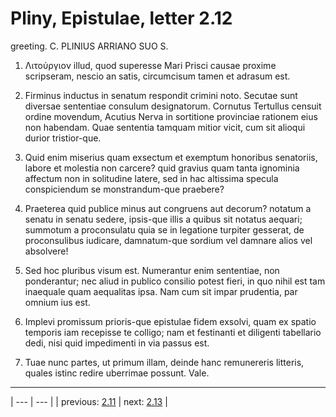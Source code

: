 # Pliny, Epistulae, letter 2.12

greeting. C. PLINIUS ARRIANO SUO S.



1. Λιτούργιον illud, quod superesse Mari Prisci causae proxime scripseram, nescio an satis, circumcisum tamen et adrasum est.



2. Firminus inductus in senatum respondit crimini noto. Secutae sunt diversae sententiae consulum designatorum. Cornutus Tertullus censuit ordine movendum, Acutius Nerva in sortitione provinciae rationem eius non habendam. Quae sententia tamquam mitior vicit, cum sit alioqui durior tristior-que.



3. Quid enim miserius quam exsectum et exemptum honoribus senatoriis, labore et molestia non carcere? quid gravius quam tanta ignominia affectum non in solitudine latere, sed in hac altissima specula conspiciendum se monstrandum-que praebere?



4. Praeterea quid publice minus aut congruens aut decorum? notatum a senatu in senatu sedere, ipsis-que illis a quibus sit notatus aequari; summotum a proconsulatu quia se in legatione turpiter gesserat, de proconsulibus iudicare, damnatum-que sordium vel damnare alios vel absolvere!



5. Sed hoc pluribus visum est. Numerantur enim sententiae, non ponderantur; nec aliud in publico consilio potest fieri, in quo nihil est tam inaequale quam aequalitas ipsa. Nam cum sit impar prudentia, par omnium ius est.



6. Implevi promissum prioris-que epistulae fidem exsolvi, quam ex spatio temporis iam recepisse te colligo; nam et festinanti et diligenti tabellario dedi, nisi quid impedimenti in via passus est.



7. Tuae nunc partes, ut primum illam, deinde hanc remunereris litteris, quales istinc redire uberrimae possunt. Vale.



---

| --- | --- |
| previous: [2.11](../2.11/) | next: [2.13](../2.13/) |